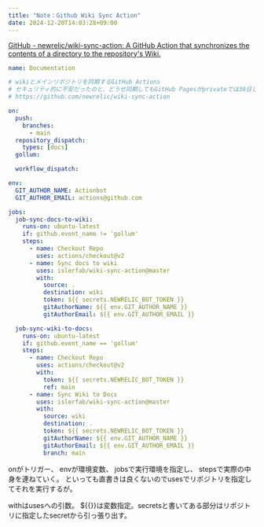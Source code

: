 ```yaml
---
title: "Note：Github Wiki Sync Action"
date: 2024-12-20T14:03:28+09:00
---
```


[GitHub - newrelic/wiki-sync-action: A GitHub Action that synchronizes the contents of a directory to the repository's Wiki.](https://github.com/newrelic/wiki-sync-action)

```yml
name: Documentation

# wikiとメインリポジトリを同期するGitHub Actions
# セキュリティ的に不安だったのと、どうせ同期してもGitHub Pagesがprivateでは30日しか使えないので止めた
# https://github.com/newrelic/wiki-sync-action

on:
  push:
    branches:
      - main
  repository_dispatch:
    types: [docs]
  gollum:

  workflow_dispatch:

env:
  GIT_AUTHOR_NAME: Actionbot
  GIT_AUTHOR_EMAIL: actions@github.com

jobs:
  job-sync-docs-to-wiki:
    runs-on: ubuntu-latest
    if: github.event_name != 'gollum'
    steps:
      - name: Checkout Repo
        uses: actions/checkout@v2
      - name: Sync docs to wiki
        uses: islerfab/wiki-sync-action@master
        with:
          source: .
          destination: wiki
          token: ${{ secrets.NEWRELIC_BOT_TOKEN }}
          gitAuthorName: ${{ env.GIT_AUTHOR_NAME }}
          gitAuthorEmail: ${{ env.GIT_AUTHOR_EMAIL }}

  job-sync-wiki-to-docs:
    runs-on: ubuntu-latest
    if: github.event_name == 'gollum'
    steps:
      - name: Checkout Repo
        uses: actions/checkout@v2
        with:
          token: ${{ secrets.NEWRELIC_BOT_TOKEN }}
          ref: main
      - name: Sync Wiki to Docs
        uses: islerfab/wiki-sync-action@master
        with:
          source: wiki
          destination: .
          token: ${{ secrets.NEWRELIC_BOT_TOKEN }}
          gitAuthorName: ${{ env.GIT_AUTHOR_NAME }}
          gitAuthorEmail: ${{ env.GIT_AUTHOR_EMAIL }}
          branch: main

```
onがトリガー、
envが環境変数、
jobsで実行環境を指定し、
stepsで実際の中身を連ねていく。
といっても直書きは良くないのでusesでリポジトリを指定してそれを実行するが。

withはusesへの引数。
${{}}は変数指定。secretsと書いてある部分はリポジトリに指定したsecretから引っ張り出す。
